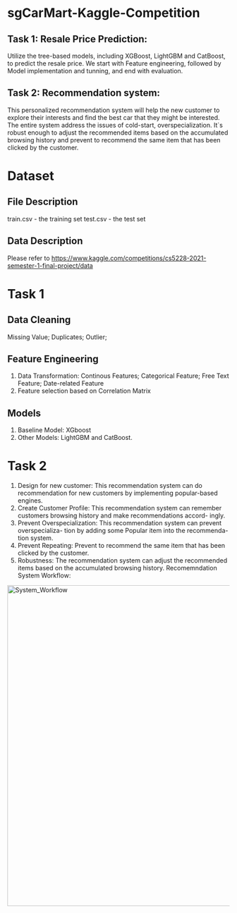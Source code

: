 # sgCarMart-Kaggle-Competition
## Task 1: Resale Price Prediction:
Utilize the tree-based models, including XGBoost, LightGBM and CatBoost, to predict the resale price. We start with Feature engineering, followed by Model implementation and tunning, and end with evaluation.
## Task 2: Recommendation system: 
This personalized recommendation system will help the new customer to explore their interests and find the best car that they might be interested.
The entire system address the issues of cold-start, overspecialization. It`s robust enough to adjust the recommended items based on the accumulated browsing history and prevent to recommend the same item that has been clicked by the customer.

# Dataset
## File Description
train.csv - the training set
test.csv - the test set

## Data Description 
Please refer to https://www.kaggle.com/competitions/cs5228-2021-semester-1-final-project/data

# Task 1
## Data Cleaning 
Missing Value; Duplicates; Outlier; 
## Feature Engineering
1. Data Transformation: Continous Features; Categorical Feature; Free Text Feature; Date-related Feature
2. Feature selection based on Correlation Matrix 
## Models
1. Baseline Model: XGboost
2. Other Models: LightGBM and CatBoost.

# Task 2 
1. Design for new customer: This recommendation system can do recommendation for new customers by implementing popular-based engines.
2. Create Customer Profile: This recommendation system can remember customers browsing history and make recommendations accord- ingly.
3. Prevent Overspecialization: This recommendation system can prevent overspecializa- tion by adding some Popular item into the recommenda- tion system.
4. Prevent Repeating: Prevent to recommend the same item that has been clicked by the customer.
5. Robustness: The recommendation system can adjust the recommended items based on the accumulated browsing history.
Recomemndation System Workflow: 
<img width="728" alt="System_Workflow" src="https://github.com/yichenCY/sgCarMart-Kaggle-Competition/assets/87318317/9462a1f4-5337-45f0-a877-91ba30dd06ea">
